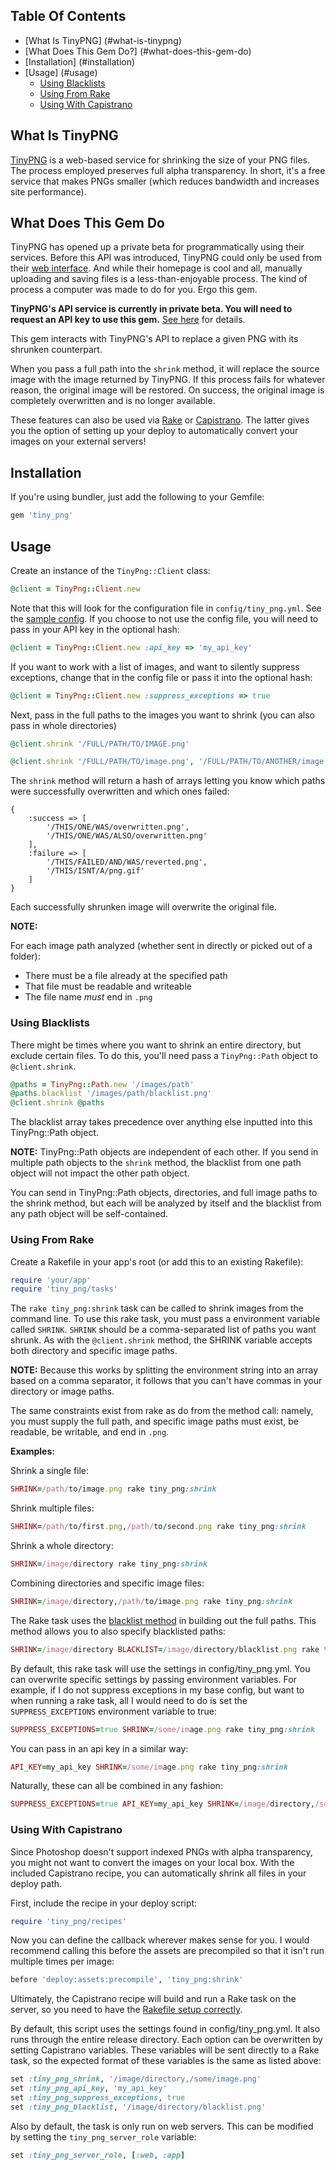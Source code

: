 ## Table Of Contents

- [What Is TinyPNG] (#what-is-tinypng)
- [What Does This Gem Do?] (#what-does-this-gem-do)
- [Installation] (#installation)
- [Usage] (#usage)
	- [Using Blacklists](#using-blacklists)
	- [Using From Rake](#using-from-rake)
	- [Using With Capistrano](#using-with-capistrano)

## What Is TinyPNG

[TinyPNG](http://www.tinypng.org) is a web-based service for shrinking the size of your PNG files.
The process employed preserves full alpha transparency.  In short, it's a free service that makes
PNGs smaller (which reduces bandwidth and increases site performance).

## What Does This Gem Do

TinyPNG has opened up a private beta for programmatically using their services.  Before
this API was introduced, TinyPNG could only be used from their [web interface](http://www.tinypng.org).
And while their homepage is cool and all, manually uploading and saving files is a less-than-enjoyable
process.  The kind of process a computer was made to do for you.  Ergo this gem.

**TinyPNG's API service is currently in private beta.  You will need to request an API key to use this gem.**
[See here](https://twitter.com/tinypng/status/256049113852944384) for details.

This gem interacts with TinyPNG's API to replace a given PNG with its shrunken counterpart.

When you pass a full path into the `shrink` method, it will replace the source image with the image
returned by TinyPNG.  If this process fails for whatever reason, the original image will be restored.
On success, the original image is completely overwritten and is no longer available.

These features can also be used via [Rake](#using-from-rake) or [Capistrano](#using-with-capistrano).
The latter gives you the option of setting up your deploy to automatically convert your images on your
external servers!

## Installation

If you're using bundler, just add the following to your Gemfile:

```ruby
gem 'tiny_png'
```

## Usage

Create an instance of the `TinyPng::Client` class:

```ruby
@client = TinyPng::Client.new
```

Note that this will look for the configuration file in `config/tiny_png.yml`.  See the [sample config](https://github.com/sturgill/tiny_png/blob/master/sample_config.yml).
If you choose to not use the config file, you will need to pass in your API key in the optional hash:

```ruby
@client = TinyPng::Client.new :api_key => 'my_api_key'
```

If you want to work with a list of images, and want to silently suppress exceptions, change that in the config file or
pass it into the optional hash:

```ruby
@client = TinyPng::Client.new :suppress_exceptions => true
```

Next, pass in the full paths to the images you want to shrink (you can also pass in whole directories)

```ruby
@client.shrink '/FULL/PATH/TO/IMAGE.png'
```

```ruby
@client.shrink '/FULL/PATH/TO/image.png', '/FULL/PATH/TO/ANOTHER/image.png', '/DIRECTORY/WITH/LOTS/OF/IMAGES'
```

The `shrink` method will return a hash of arrays letting you know which paths were successfully overwritten and which
ones failed:

```
{
	:success => [
		'/THIS/ONE/WAS/overwritten.png',
		'/THIS/ONE/WAS/ALSO/overwritten.png'
	], 
	:failure => [
		'/THIS/FAILED/AND/WAS/reverted.png',
		'/THIS/ISNT/A/png.gif'
	]
}
```

Each successfully shrunken image will overwrite the original file.

**NOTE:**

For each image path analyzed (whether sent in directly or picked out of a folder):

- There must be a file already at the specified path
- That file must be readable and writeable
- The file name *must* end in `.png`

### Using Blacklists

There might be times where you want to shrink an entire directory, but exclude certain files.  To do this, you'll need
pass a `TinyPng::Path` object to `@client.shrink`.

```ruby
@paths = TinyPng::Path.new '/images/path'
@paths.blacklist '/images/path/blacklist.png'
@client.shrink @paths
```

The blacklist array takes precedence over anything else inputted into this TinyPng::Path object.

**NOTE:** TinyPng::Path objects are independent of each other.  If you send in multiple path objects to the `shrink` method,
the blacklist from one path object will not impact the other path object.

You can send in TinyPng::Path objects, directories, and full image paths to the shrink method, but each will
be analyzed by itself and the blacklist from any path object will be self-contained.

### Using From Rake

Create a Rakefile in your app's root (or add this to an existing Rakefile):

```ruby
require 'your/app'
require 'tiny_png/tasks'
```

The `rake tiny_png:shrink` task can be called to shrink images from the command line.  To use this rake task,
you must pass a environment variable called `SHRINK`.  `SHRINK` should be a comma-separated list of paths you want shrunk.
As with the `@client.shrink` method, the SHRINK variable accepts both directory and specific image paths.

**NOTE:** Because this works by splitting the environment string into an array based on a comma separator, it follows
that you can't have commas in your directory or image paths.

The same constraints exist from rake as do from the method call: namely, you must supply the full path, and specific
image paths must exist, be readable, be writable, and end in `.png`.

**Examples:**

Shrink a single file:

```ruby
SHRINK=/path/to/image.png rake tiny_png:shrink
```

Shrink multiple files:

```ruby
SHRINK=/path/to/first.png,/path/to/second.png rake tiny_png:shrink
```

Shrink a whole directory:

```ruby
SHRINK=/image/directory rake tiny_png:shrink
```

Combining directories and specific image files:

```ruby
SHRINK=/image/directory,/path/to/image.png rake tiny_png:shrink
```

The Rake task uses the [blacklist method](#using-blacklists) in building out the full paths.  This method allows you
to also specify blacklisted paths:

```ruby
SHRINK=/image/directory BLACKLIST=/image/directory/blacklist.png rake tiny_png:shrink
```

By default, this rake task will use the settings in config/tiny_png.yml.  You can overwrite specific settings by passing
environment variables.  For example, if I do not suppress exceptions in my base config, but want
to when running a rake task, all I would need to do is set the `SUPPRESS_EXCEPTIONS` environment variable to true:

```ruby
SUPPRESS_EXCEPTIONS=true SHRINK=/some/image.png rake tiny_png:shrink
```

You can pass in an api key in a similar way:

```ruby
API_KEY=my_api_key SHRINK=/some/image.png rake tiny_png:shrink
```

Naturally, these can all be combined in any fashion:

```ruby
SUPPRESS_EXCEPTIONS=true API_KEY=my_api_key SHRINK=/image/directory,/some/image.png BLACKLIST=/image/directory/blacklist.png rake tiny_png:shrink
```

### Using With Capistrano

Since Photoshop doesn't support indexed PNGs with alpha transparency, you might not want to convert the
images on your local box.  With the included Capistrano recipe, you can automatically shrink all files
in your deploy path.

First, include the recipe in your deploy script:

```ruby
require 'tiny_png/recipes'
```

Now you can define the callback wherever makes sense for you.  I would recommend calling this before
the assets are precompiled so that it isn't run multiple times per image:

```ruby
before 'deploy:assets:precompile', 'tiny_png:shrink'
```

Ultimately, the Capistrano recipe will build and run a Rake task on the server, so you need to have the
[Rakefile setup correctly](#using-from-rake).

By default, this script uses the settings found in config/tiny_png.yml.  It also runs through the entire
release directory.  Each option can be overwritten by setting Capistrano variables.  These variables will
be sent directly to a Rake task, so the expected format of these variables is the same as listed above:

```ruby
set :tiny_png_shrink, '/image/directory,/some/image.png'
set :tiny_png_api_key, 'my_api_key'
set :tiny_png_suppress_exceptions, true
set :tiny_png_blacklist, '/image/directory/blacklist.png'
```

Also by default, the task is only run on web servers.  This can be modified by setting the `tiny_png_server_role`
variable:

```ruby
set :tiny_png_server_role, [:web, :app]
```
